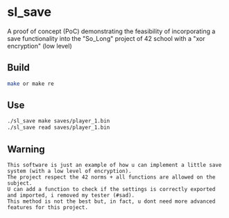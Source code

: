 # sl_save
A proof of concept (PoC) demonstrating the feasibility of incorporating a save functionality into the "So_Long" project of 42 school with a "xor encryption" (low level)

## Build
```bash
make or make re
```
## Use
```bash
./sl_save make saves/player_1.bin
./sl_save read saves/player_1.bin
```
## Warning
```
This software is just an example of how u can implement a little save system (with a low level of encryption).
The project respect the 42 norms + all functions are allowed on the subject.
U can add a function to check if the settings is correctly exported and imported, i removed my tester (#sad).
This method is not the best but, in fact, u dont need more advanced features for this project.
```
